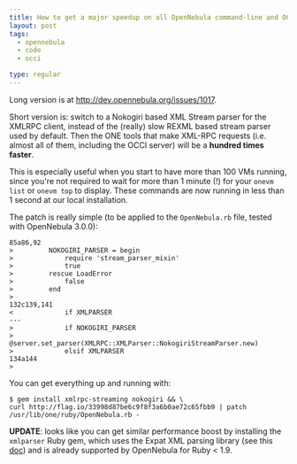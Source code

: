 ```yaml
---
title: How to get a major speedup on all OpenNebula command-line and OCCI tools
layout: post
tags:
  - opennebula
  - code
  - occi

type: regular
---
```


Long version is at http://dev.opennebula.org/issues/1017.

Short version is: switch to a Nokogiri based XML Stream parser for the XMLRPC
client, instead of the (really) slow REXML based stream parser used by
default. Then the ONE tools that make XML-RPC requests (i.e. almost all of
them, including the OCCI server) will be a __hundred times faster__.

This is especially useful when you start to have more than 100 VMs running, since you're not required to wait for more than 1 minute (!)
for your `onevm list` or `onevm top` to display. These commands are now
running in less than 1 second at our local installation.

The patch is really simple (to be applied to the `OpenNebula.rb` file, tested
with OpenNebula 3.0.0):

<!-- code[diff] -->

    85a86,92
    >         NOKOGIRI_PARSER = begin
    >             require 'stream_parser_mixin'
    >             true
    >         rescue LoadError
    >             false
    >         end
    > 
    132c139,141
    <             if XMLPARSER
    ---
    >             if NOKOGIRI_PARSER
    >                 @server.set_parser(XMLRPC::XMLParser::NokogiriStreamParser.new)
    >             elsif XMLPARSER
    134a144
    >

You can get everything up and running with:

<!-- code[bash] -->

    $ gem install xmlrpc-streaming nokogiri && \
    curl http://flag.io/33998d87be6c9f8f3a6b0ae72c65fbb9 | patch /usr/lib/one/ruby/OpenNebula.rb -

__UPDATE__: looks like you can get similar performance boost by installing the `xmlparser` Ruby gem, which uses the Expat XML parsing library (see this [doc](http://opennebula.org/documentation:rel3.0:ignc#ruby_libraries_requirements_front-end)) and is already supported by OpenNebula for Ruby < 1.9.
